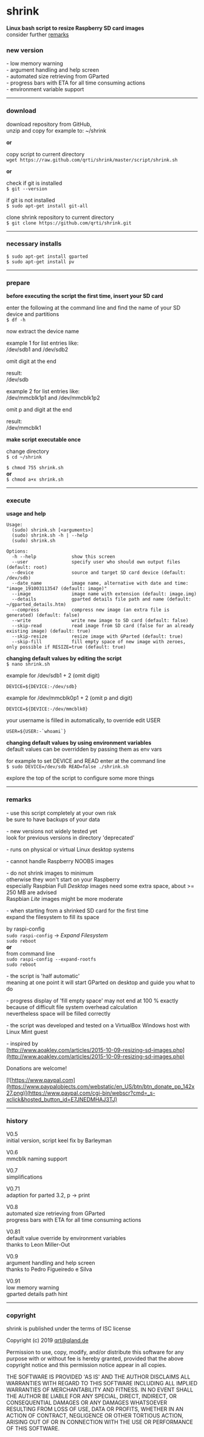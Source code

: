 # **shrink**

**Linux bash script to resize Raspberry SD card images**  
consider further [remarks](#remarks)

### **new version**
\- low memory warning  
\- argument handling and help screen  
\- automated size retrieving from GParted  
\- progress bars with ETA for all time consuming actions  
\- environment variable support

---

### **download**
download repository from GitHub,  
unzip and copy for example to: ~/shrink

**or**

copy script to current directory  
`wget https://raw.github.com/qrti/shrink/master/script/shrink.sh`

**or**

check if git is installed  
`$ git --version`

if git is not installed  
`$ sudo apt-get install git-all`

clone shrink repository to current directory  
`$ git clone https://github.com/qrti/shrink.git`

---

### **necessary installs**
`$ sudo apt-get install gparted`  
`$ sudo apt-get install pv`

---

### **prepare**
**before executing the script the first time, insert your SD card**

enter the following at the command line and find the name of your SD device and partitions  
`$ df -h`

now extract the device name

example 1 for list entries like:  
/dev/sdb1 and /dev/sdb2

omit digit at the end  

result:  
/dev/sdb

example 2 for list entries like:  
/dev/mmcblk1p1 and /dev/mmcblk1p2

omit p and digit at the end

result:  
/dev/mmcblk1 

**make script executable once**

change directory  
`$ cd ~/shrink`

`$ chmod 755 shrink.sh`  
**or**  
`$ chmod a+x shrink.sh`

---

### **execute**
**usage and help**

```
Usage:
  (sudo) shrink.sh [<arguments>]
  (sudo) shrink.sh -h | --help
  (sudo) shrink.sh
```

```
Options:
  -h --help             show this screen
  --user                specify user who should own output files (default: root)
  --device              source and target SD card device (default: /dev/sdb)
  --date_name           image name, alternative with date and time: "image_191003113547 (default: image)"
  --image               image name with extension (default: image.img)
  --details             gparted details file path and name (default: ~/gparted_details.htm)
  --compress            compress new image (an extra file is generated) (default: false)
  --write               write new image to SD card (default: false)
  --skip-read           read image from SD card (false for an already existing image) (default: true)
  --skip-resize         resize image with GParted (default: true)
  --skip-fill           fill empty space of new image with zeroes, only possible if RESIZE=true (default: true)
```

**changing default values by editing the script**  
`$ nano shrink.sh`

example for /dev/sdb1 + 2 (omit digit)
```
DEVICE=${DEVICE:-/dev/sdb}
```

example for /dev/mmcblk0p1 + 2 (omit p and digit)
```
DEVICE=${DEVICE:-/dev/mmcblk0}
```

your username is filled in automatically, to override edit USER
```
USER=${USER:-`whoami`}
```

**changing default values by using environment variables**  
default values can be overridden by passing them as env vars

for example to set DEVICE and READ enter at the command line  
`$ sudo DEVICE=/dev/sdb READ=false ./shrink.sh`

explore the top of the script to configure some more things

---

### **remarks**
\- use this script completely at your own risk  
be sure to have backups of your data

\- new versions not widely tested yet  
look for previous versions in directory 'deprecated'

\- runs on physical or virtual Linux desktop systems

\- cannot handle Raspberry NOOBS images

\- do not shrink images to minimum  
otherwise they won't start on your Raspberry  
especially Raspbian Full *Desktop* images need some extra space, about >= 250 MB are advised  
Raspbian *Lite* images might be more moderate

\- when starting from a shrinked SD card for the first time  
expand the filesystem to fill its space

by raspi-config  
`sudo raspi-config` -> *Expand Filesystem*  
`sudo reboot`  
**or**  
from command line  
`sudo raspi-config --expand-rootfs`  
`sudo reboot`  

\- the script is 'half automatic'  
meaning at one point it will start GParted on desktop and guide you what to do

\- progress display of 'fill empty space' may not end at 100 % exactly  
because of difficult file system overhead calculation  
nevertheless space will be filled correctly  

\- the script was developed and tested on a VirtualBox Windows host with Linux Mint guest

\- inspired by  
[http://www.aoakley.com/articles/2015-10-09-resizing-sd-images.php](http://www.aoakley.com/articles/2015-10-09-resizing-sd-images.php)

Donations are welcome!

[![https://www.paypal.com](https://www.paypalobjects.com/webstatic/en_US/btn/btn_donate_pp_142x27.png)](https://www.paypal.com/cgi-bin/webscr?cmd=_s-xclick&hosted_button_id=E7JNEDMHAJ3TJ)

---

### history  
V0.5  
initial version, script keel fix by Barleyman  

V0.6  
mmcblk naming support

V0.7  
simplifications

V0.71  
adaption for parted 3.2, p -> print

V0.8  
automated size retrieving from GParted  
progress bars with ETA for all time consuming actions

V0.81  
default value override by environment variables  
thanks to Leon Miller-Out

V0.9  
argument handling and help screen  
thanks to Pedro Figueiredo e Silva

V0.91  
low memory warning  
gparted details path hint

- - -

### copyright  
shrink is published under the terms of ISC license

Copyright (c) 2019 [qrt@qland.de](mailto:qrt@qland.de)

Permission to use, copy, modify, and/or distribute this software for any purpose with or without fee is hereby granted, provided that the above copyright notice and this permission notice appear in all copies.

THE SOFTWARE IS PROVIDED 'AS IS' AND THE AUTHOR DISCLAIMS ALL WARRANTIES WITH REGARD TO THIS SOFTWARE INCLUDING ALL IMPLIED WARRANTIES OF MERCHANTABILITY AND FITNESS. IN NO EVENT SHALL THE AUTHOR BE LIABLE FOR ANY SPECIAL, DIRECT, INDIRECT, OR CONSEQUENTIAL DAMAGES OR ANY DAMAGES WHATSOEVER RESULTING FROM LOSS OF USE, DATA OR PROFITS, WHETHER IN AN ACTION OF CONTRACT, NEGLIGENCE OR OTHER TORTIOUS ACTION, ARISING OUT OF OR IN CONNECTION WITH THE USE OR PERFORMANCE OF THIS SOFTWARE.
